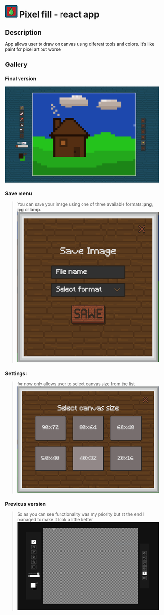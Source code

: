 

#  ![App logo](/src/res/logo.png) Pixel fill - react app


## Description
App allows user to draw on canvas using diferent tools and colors.  It's like paint for pixel art but worse.
## Gallery
### Final version
>
![enter image description here](/gallery/main.png)

### Save menu
> You can save your image using one of three available formats: **png**, **jpg** or **bmp**.
![enter image description here](/gallery/save.PNG)

### Settings:
> for now only allows user to select canvas size from the list
![enter image description here](/gallery/settings.PNG)

### Previous version
> So as you can see functionality was my priority
> but at the end I managed to make it look a little better![enter image description here](/gallery/alpha.PNG)
